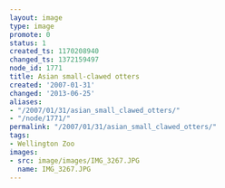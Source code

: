 ```yaml
---
layout: image
type: image
promote: 0
status: 1
created_ts: 1170208940
changed_ts: 1372159497
node_id: 1771
title: Asian small-clawed otters
created: '2007-01-31'
changed: '2013-06-25'
aliases:
- "/2007/01/31/asian_small_clawed_otters/"
- "/node/1771/"
permalink: "/2007/01/31/asian_small_clawed_otters/"
tags:
- Wellington Zoo
images:
- src: image/images/IMG_3267.JPG
  name: IMG_3267.JPG
---
```


